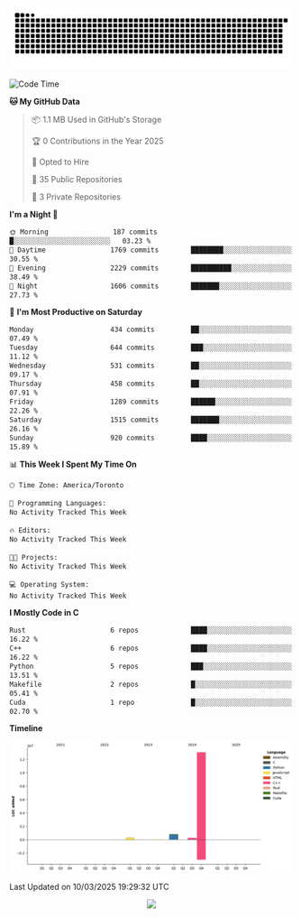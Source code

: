 <picture>
  <source media="(prefers-color-scheme: dark)" srcset="https://raw.githubusercontent.com/kkli08/kkli08/output/github-contribution-grid-snake-dark.svg">
  <source media="(prefers-color-scheme: light)" srcset="https://raw.githubusercontent.com/kkli08/kkli08/output/github-contribution-grid-snake.svg">
  <img alt="github contribution grid snake animation" src="https://raw.githubusercontent.com/kkli08/kkli08/output/github-contribution-grid-snake.svg">
</picture>


<!--START_SECTION:waka-->
![Code Time](http://img.shields.io/badge/Code%20Time-124%20hrs%2022%20mins-blue)

**🐱 My GitHub Data** 

> 📦 1.1 MB Used in GitHub's Storage 
 > 
> 🏆 0 Contributions in the Year 2025
 > 
> 💼 Opted to Hire
 > 
> 📜 35 Public Repositories 
 > 
> 🔑 3 Private Repositories 
 > 
**I'm a Night 🦉** 

```text
🌞 Morning                187 commits         █░░░░░░░░░░░░░░░░░░░░░░░░   03.23 % 
🌆 Daytime                1769 commits        ████████░░░░░░░░░░░░░░░░░   30.55 % 
🌃 Evening                2229 commits        ██████████░░░░░░░░░░░░░░░   38.49 % 
🌙 Night                  1606 commits        ███████░░░░░░░░░░░░░░░░░░   27.73 % 
```
📅 **I'm Most Productive on Saturday** 

```text
Monday                   434 commits         ██░░░░░░░░░░░░░░░░░░░░░░░   07.49 % 
Tuesday                  644 commits         ███░░░░░░░░░░░░░░░░░░░░░░   11.12 % 
Wednesday                531 commits         ██░░░░░░░░░░░░░░░░░░░░░░░   09.17 % 
Thursday                 458 commits         ██░░░░░░░░░░░░░░░░░░░░░░░   07.91 % 
Friday                   1289 commits        ██████░░░░░░░░░░░░░░░░░░░   22.26 % 
Saturday                 1515 commits        ███████░░░░░░░░░░░░░░░░░░   26.16 % 
Sunday                   920 commits         ████░░░░░░░░░░░░░░░░░░░░░   15.89 % 
```


📊 **This Week I Spent My Time On** 

```text
🕑︎ Time Zone: America/Toronto

💬 Programming Languages: 
No Activity Tracked This Week

🔥 Editors: 
No Activity Tracked This Week

🐱‍💻 Projects: 
No Activity Tracked This Week

💻 Operating System: 
No Activity Tracked This Week
```

**I Mostly Code in C** 

```text
Rust                     6 repos             ████░░░░░░░░░░░░░░░░░░░░░   16.22 % 
C++                      6 repos             ████░░░░░░░░░░░░░░░░░░░░░   16.22 % 
Python                   5 repos             ███░░░░░░░░░░░░░░░░░░░░░░   13.51 % 
Makefile                 2 repos             █░░░░░░░░░░░░░░░░░░░░░░░░   05.41 % 
Cuda                     1 repo              █░░░░░░░░░░░░░░░░░░░░░░░░   02.70 % 
```



**Timeline**

![Lines of Code chart](https://raw.githubusercontent.com/kkli08/kkli08/main/assets/bar_graph.png)


 Last Updated on 10/03/2025 19:29:32 UTC
<!--END_SECTION:waka-->


<div align="center">
    <img  src="https://github-readme-streak-stats.herokuapp.com/?user=kkli08&theme=cobalt" />
</div>

<br/>
<br/>
<br/>
